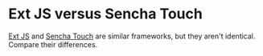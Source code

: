 Ext JS versus Sencha Touch
==========================

[Ext JS](http://www.sencha.com/products/extjs/) and [Sencha Touch](http://www.sencha.com/products/touch) are similar frameworks, but they aren't identical. Compare their differences.
